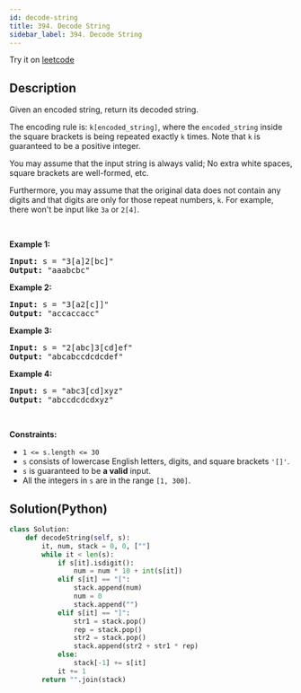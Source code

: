 ```yaml
---
id: decode-string
title: 394. Decode String
sidebar_label: 394. Decode String
---
```


Try it on <a href='https://leetcode.com/problems/decode-string'>leetcode</a>
## Description
<div class="description">
<div><p>Given an encoded string, return its decoded string.</p>

<p>The encoding rule is: <code>k[encoded_string]</code>, where the <code>encoded_string</code> inside the square brackets is being repeated exactly <code>k</code> times. Note that <code>k</code> is guaranteed to be a positive integer.</p>

<p>You may assume that the input string is always valid; No extra white spaces, square brackets are well-formed, etc.</p>

<p>Furthermore, you may assume that the original data does not contain any digits and that digits are only for those repeat numbers, <code>k</code>. For example, there won't be input like <code>3a</code> or <code>2[4]</code>.</p>

<p>&nbsp;</p>
<p><strong>Example 1:</strong></p>
<pre><strong>Input:</strong> s = "3[a]2[bc]"
<strong>Output:</strong> "aaabcbc"
</pre><p><strong>Example 2:</strong></p>
<pre><strong>Input:</strong> s = "3[a2[c]]"
<strong>Output:</strong> "accaccacc"
</pre><p><strong>Example 3:</strong></p>
<pre><strong>Input:</strong> s = "2[abc]3[cd]ef"
<strong>Output:</strong> "abcabccdcdcdef"
</pre><p><strong>Example 4:</strong></p>
<pre><strong>Input:</strong> s = "abc3[cd]xyz"
<strong>Output:</strong> "abccdcdcdxyz"
</pre>
<p>&nbsp;</p>
<p><strong>Constraints:</strong></p>

<ul>
	<li><code>1 &lt;= s.length &lt;= 30</code></li>
	<li><code>s</code> consists of lowercase English letters, digits, and square brackets <code>'[]'</code>.</li>
	<li><code>s</code> is guaranteed to be <strong>a valid</strong> input.</li>
	<li>All the integers in <code>s</code> are in the range <code>[1, 300]</code>.</li>
</ul>
</div>
</div>

## Solution(Python)
```Python
class Solution:
    def decodeString(self, s):
        it, num, stack = 0, 0, [""]
        while it < len(s):
            if s[it].isdigit():
                num = num * 10 + int(s[it])
            elif s[it] == "[":
                stack.append(num)
                num = 0
                stack.append("")
            elif s[it] == "]":
                str1 = stack.pop()
                rep = stack.pop()
                str2 = stack.pop()
                stack.append(str2 + str1 * rep)
            else:
                stack[-1] += s[it]              
            it += 1           
        return "".join(stack)

```